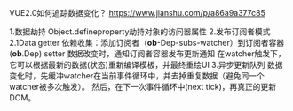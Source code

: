 VUE2.0如何追踪数据变化？
https://www.jianshu.com/p/a86a9a377c85

1.数据劫持
Object.defineproperty劫持对象的访问器属性
2.发布订阅者模式
2.1Data
getter 依赖收集：添加订阅者（__ob__-Dep-subs-watcher）到订阅者容器(__ob__.Dep)
setter 数据改变时，通知订阅者容器发布更新通知
       在watcher触发下，它可以根据最新的数据(状态)重新编译模板，并最终重绘UI
3.异步更新队列
数据变化时，先缓冲watcher在当前事件循环中，并去掉重复数据（避免同一个watcher被多次触发）。
然后，在下一次事件循环中(next tick)，再真正的更新DOM。